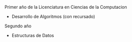 Primer año de la Licenciatura en Ciencias de la Computacion 
- Desarrollo de Algoritmos (con recursado)

Segundo año 
- Estructuras de Datos 
